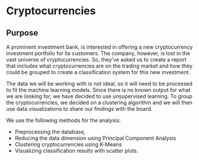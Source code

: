 # Cryptocurrencies
## Purpose

A prominent investment bank, is interested in offering a new cryptocurrency investment portfolio for its customers. The company, however, is lost in the vast universe of cryptocurrencies. So, they’ve asked us to create a report that includes what cryptocurrencies are on the trading market and how they could be grouped to create a classification system for this new investment.

The data we will be working with is not ideal, so it will need to be processed to fit the machine learning models. Since there is no known output for what we are looking for, we have decided to use unsupervised learning. To group the cryptocurrencies, we decided on a clustering algorithm and we will then use data visualizations to share our findings with the board.

We use the following methods for the analysis:

- Preprocessing the database,
- Reducing the data dimension using Principal Component Analysis
- Clustering cryptocurrencies using K-Means
- Visualizing classification results with scatter plots.
